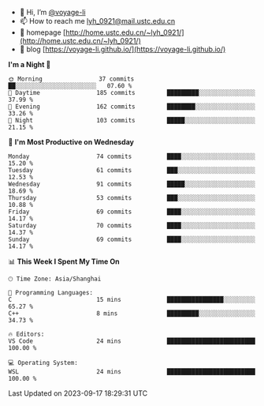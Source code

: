 - 👋 Hi, I’m [@voyage-li](https://github.com/voyage-li/)
- 📫 How to reach me [lyh_0921@mail.ustc.edu.cn](mailto:lyh_0921@mail.ustc.edu.cn)
- 👯 homepage [http://home.ustc.edu.cn/~lyh_0921/](http://home.ustc.edu.cn/~lyh_0921/)
- 🥤 blog [https://voyage-li.github.io/](https://voyage-li.github.io/)

<!--START_SECTION:waka-->
**I'm a Night 🦉** 

```text
🌞 Morning                37 commits          ██░░░░░░░░░░░░░░░░░░░░░░░   07.60 % 
🌆 Daytime                185 commits         █████████░░░░░░░░░░░░░░░░   37.99 % 
🌃 Evening                162 commits         ████████░░░░░░░░░░░░░░░░░   33.26 % 
🌙 Night                  103 commits         █████░░░░░░░░░░░░░░░░░░░░   21.15 % 
```
📅 **I'm Most Productive on Wednesday** 

```text
Monday                   74 commits          ████░░░░░░░░░░░░░░░░░░░░░   15.20 % 
Tuesday                  61 commits          ███░░░░░░░░░░░░░░░░░░░░░░   12.53 % 
Wednesday                91 commits          █████░░░░░░░░░░░░░░░░░░░░   18.69 % 
Thursday                 53 commits          ███░░░░░░░░░░░░░░░░░░░░░░   10.88 % 
Friday                   69 commits          ████░░░░░░░░░░░░░░░░░░░░░   14.17 % 
Saturday                 70 commits          ████░░░░░░░░░░░░░░░░░░░░░   14.37 % 
Sunday                   69 commits          ████░░░░░░░░░░░░░░░░░░░░░   14.17 % 
```


📊 **This Week I Spent My Time On** 

```text
🕑︎ Time Zone: Asia/Shanghai

💬 Programming Languages: 
C                        15 mins             ████████████████░░░░░░░░░   65.27 % 
C++                      8 mins              █████████░░░░░░░░░░░░░░░░   34.73 % 

🔥 Editors: 
VS Code                  24 mins             █████████████████████████   100.00 % 

💻 Operating System: 
WSL                      24 mins             █████████████████████████   100.00 % 
```


 Last Updated on 2023-09-17 18:29:31 UTC
<!--END_SECTION:waka-->